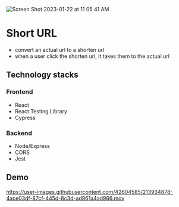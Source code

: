 ![Screen Shot 2023-01-22 at 11 05 41 AM](https://user-images.githubusercontent.com/42604585/213934877-1b33cbcb-30e7-4978-b0bc-56c6465f32c6.png)

# Short URL
- convert an actual url to a shorten url
- when a user click the shorten url, it takes them to the actual url

## Technology stacks

### Frontend

- React
- React Testing Library
- Cypress

### Backend

- Node/Express
- CORS
- Jest

## Demo

https://user-images.githubusercontent.com/42604585/213934878-4ace03df-87cf-445d-8c3d-ad961a4ad966.mov
